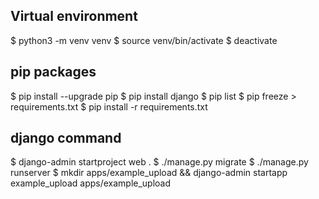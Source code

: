 ## Virtual environment
$ python3 -m venv venv
$ source venv/bin/activate
$ deactivate

## pip packages
$ pip install --upgrade pip
$ pip install django
$ pip list
$ pip freeze > requirements.txt
$ pip install -r requirements.txt

## django command
$ django-admin startproject web .
$ ./manage.py migrate
$ ./manage.py runserver
$ mkdir apps/example_upload && django-admin startapp example_upload apps/example_upload
